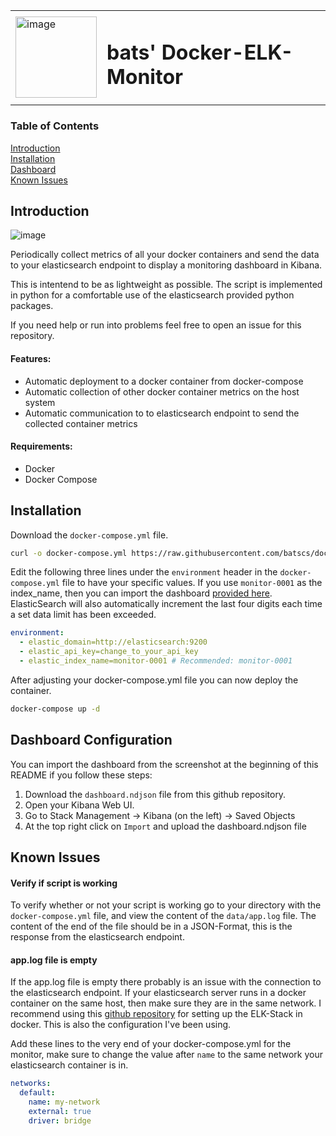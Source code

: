 <table>
  <tr>
    <td> <img src="https://github.com/batscs/cloudflare-dns-sync/assets/31670615/58296fbd-9a48-4263-a491-308e49035aba" alt="image" width="130" height="auto"> </td>
    <td><h1>bats' Docker-ELK-Monitor</h1></td>
  </tr>
</table>

### Table of Contents  
[Introduction](#introduction)  
[Installation](#installation)  
[Dashboard](#configuration)  
[Known Issues](#help)  

<a name="introduction"/>

## Introduction  
![image](https://github.com/batscs/docker-elk-monitor/assets/31670615/2d8323f3-35fd-4c4e-8d85-7ebb3e6edf4e)

Periodically collect metrics of all your docker containers and send the data to your elasticsearch endpoint to display a monitoring dashboard in Kibana.

This is intentend to be as lightweight as possible. The script is implemented in python for a comfortable use of the elasticsearch provided python packages.

If you need help or run into problems feel free to open an issue for this repository.

#### Features:
- Automatic deployment to a docker container from docker-compose
- Automatic collection of other docker container metrics on the host system
- Automatic communication to to elasticsearch endpoint to send the collected container metrics

#### Requirements:
- Docker
- Docker Compose

<a name="installation"/>

## Installation

Download the `docker-compose.yml` file.
```bash
curl -o docker-compose.yml https://raw.githubusercontent.com/batscs/docker-elk-monitor/main/docker-compose.yml
```

Edit the following three lines under the `environment` header in the `docker-compose.yml` file to have your specific values.
If you use `monitor-0001` as the index_name, then you can import the dashboard [provided here](#configuration).
ElasticSearch will also automatically increment the last four digits each time a set data limit has been exceeded.
```yml
environment:
  - elastic_domain=http://elasticsearch:9200
  - elastic_api_key=change_to_your_api_key
  - elastic_index_name=monitor-0001 # Recommended: monitor-0001
```

After adjusting your docker-compose.yml file you can now deploy the container.
```bash
docker-compose up -d
```

<a name="configuration"/>

## Dashboard Configuration  
You can import the dashboard from the screenshot at the beginning of this README if you follow these steps:

1. Download the `dashboard.ndjson` file from this github repository.
2. Open your Kibana Web UI.
3. Go to Stack Management -> Kibana (on the left) -> Saved Objects
4. At the top right click on `Import` and upload the dashboard.ndjson file


<a name="help"/>

## Known Issues

#### Verify if script is working
To verify whether or not your script is working go to your directory with the `docker-compose.yml` file, and view the content of the `data/app.log` file.
The content of the end of the file should be in a JSON-Format, this is the response from the elasticsearch endpoint.

#### app.log file is empty
If the app.log file is empty there probably is an issue with the connection to the elasticsearch endpoint. If your elasticsearch server runs in a docker container on the same host, then make sure they are in the same network. I recommend using this [github repository](https://github.com/deviantony/docker-elk) for setting up the ELK-Stack in docker. This is also the configuration I've been using.

Add these lines to the very end of your docker-compose.yml for the monitor, make sure to change the value after `name` to the same network your elasticsearch container is in.
```yml
networks:
  default:
    name: my-network
    external: true
    driver: bridge
```

